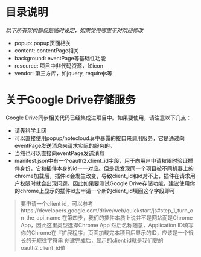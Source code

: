 # 目录说明

*以下所有架构都仅是临时设定，如果觉得哪里不对欢迎修改*

- popup: popup页面相关
- content: contentPage相关
- background: eventPage等基础性功能
- resource: 项目中非代码资源，如icon
- vendor: 第三方库，如jquery, requirejs等

# 关于Google Drive存储服务

Google Drive同步相关代码已经集成进项目中。如果要使用，请注意以下几点：
- 请先科学上网
- 可以直接使用popup/notecloud.js中暴露的接口来调用服务，它是通过向eventPage发送消息来请求实际的服务的。
- 当然也可以直接向eventPage发送消息
- manifest.json中有一个oauth2.client_id字段，用于向用户申请权限时验证插件身份，它和插件本身的id一一对应。但是我发现同一个项目被不同机器上的chrome加载后，插件id会发生改变，导致client_id和id对不上，插件在请求用户权限时就会出现问题。因此如果要测试Google Drive存储功能，建议使用你的chrome上显示的插件id去申请一个新的client_id填回这个字段即可

> 要申请一个client id，可以参考https://developers.google.com/drive/web/quickstart/js#step_1_turn_on_the_api_name
> 在第四步，我们的插件本质上说并不是网站而是Chrome App，因此这里类型选择Chrome App
> 然后名称随意，Application ID填写你的Chrome在『扩展程序』页面加载完本项目后显示的ID，应该是一个很长的无规律字符串
> 创建完成后，显示的client id就是我们要的oauth2.client_id值
